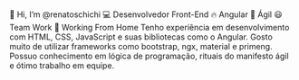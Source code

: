 👋 Hi, I’m @renatoschichi
💻 Desenvolvedor Front-End
🔥 Angular
🚀 Ágil
😃 Team Work
🏡 Working From Home
Tenho experiência em desenvolvimento com HTML, CSS, JavaScript e suas bibliotecas como o Angular. Gosto muito de utilizar frameworks como bootstrap, ngx, material e primeng. Possuo conhecimento em lógica de programação, rituais do manifesto ágil e ótimo trabalho em equipe.
